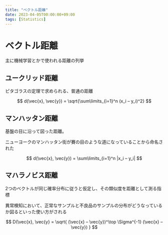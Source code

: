 ```yaml
---
title: "ベクトル距離"
date: 2023-04-05T00:00:00+09:00
tags: [Statistics]
---
```

# ベクトル距離

主に機械学習とかで使われる距離の列挙

## ユークリッド距離

ピタゴラスの定理で求められる、普通の距離

$$
d(\vec{x}, \vec{y}) = \sqrt{\sum\limits_{i=1}^n (x_i – y_i)^2}
$$

## マンハッタン距離

基盤の目に沿って図った距離。

ニューヨークのマンハッタン街が賽の目のような道になっていることから命名された

$$
d(\vec{x}, \vec{y}) = \sum\limits_{i=1}^n |x_i – y_i|
$$

## マハラノビス距離

2つのベクトルが同じ確率分布に従うと仮定し、その類似度を距離として測る指標

異常検知において、正常なサンプルと不良品のサンプルの分布がどうなっているか図るといった使い方がされる

$$
D(\vec{x}, \vec{y} = \sqrt{ (\vec{x} – \vec{y})^\top \Sigma^{-1} (\vec{x} – \vec{y}) }
$$
